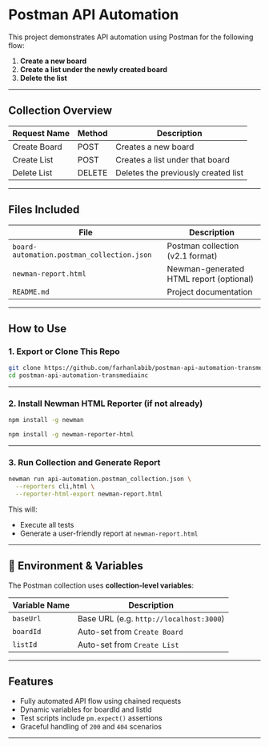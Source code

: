 # Postman API Automation

This project demonstrates API automation using Postman for the following flow:

1. **Create a new board**
2. **Create a list under the newly created board**
3. **Delete the list**


---

## Collection Overview

| Request Name     | Method | Description                          |
|------------------|--------|--------------------------------------|
| Create Board     | POST   | Creates a new board                  |
| Create List      | POST   | Creates a list under that board      |
| Delete List      | DELETE | Deletes the previously created list  |

---

## Files Included

| File                                        | Description                                 |
|---------------------------------------------|---------------------------------------------|
| `board-automation.postman_collection.json`  | Postman collection (v2.1 format)            |
| `newman-report.html`                        | Newman-generated HTML report (optional)     |
| `README.md`                                 | Project documentation                       |

---

## How to Use

### 1. Export or Clone This Repo

```bash
git clone https://github.com/farhanlabib/postman-api-automation-transmediainc.git
cd postman-api-automation-transmediainc
```

---

### 2. Install Newman HTML Reporter (if not already)

```bash
npm install -g newman
```
```bash
npm install -g newman-reporter-html
```

---

### 3. Run Collection and Generate Report

```bash
newman run api-automation.postman_collection.json \
  --reporters cli,html \
  --reporter-html-export newman-report.html
```

This will:
- Execute all tests
- Generate a user-friendly report at `newman-report.html`

---

## 🔄 Environment & Variables

The Postman collection uses **collection-level variables**:

| Variable Name | Description                             |
|---------------|-----------------------------------------|
| `baseUrl`     | Base URL (e.g. `http://localhost:3000`) |
| `boardId`     | Auto-set from `Create Board`            |
| `listId`      | Auto-set from `Create List`             |


---

## Features

- Fully automated API flow using chained requests
- Dynamic variables for boardId and listId
- Test scripts include `pm.expect()` assertions
- Graceful handling of `200` and `404` scenarios

---


